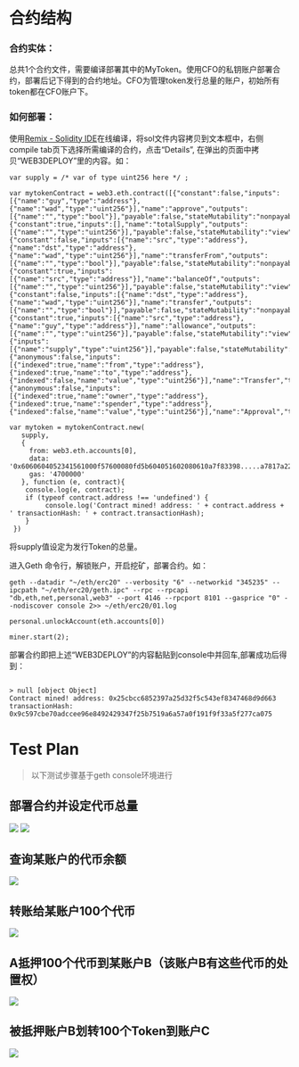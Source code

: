 # 合约结构

### 合约实体：


总共1个合约文件，需要编译部署其中的MyToken。使用CFO的私钥账户部署合约，部署后记下得到的合约地址。CFO为管理token发行总量的账户，初始所有token都在CFO账户下。

### 如何部署：

使用[Remix - Solidity IDE](http://sol.51xnsd.com/#optimize=false&version=soljson-v0.4.19+commit.c4cbbb05.js)在线编译，将sol文件内容拷贝到文本框中，右侧compile tab页下选择所需编译的合约，点击“Details”, 在弹出的页面中拷贝“WEB3DEPLOY”里的内容。如：

```
var supply = /* var of type uint256 here */ ;

var mytokenContract = web3.eth.contract([{"constant":false,"inputs":[{"name":"guy","type":"address"},{"name":"wad","type":"uint256"}],"name":"approve","outputs":[{"name":"","type":"bool"}],"payable":false,"stateMutability":"nonpayable","type":"function"},{"constant":true,"inputs":[],"name":"totalSupply","outputs":[{"name":"","type":"uint256"}],"payable":false,"stateMutability":"view","type":"function"},{"constant":false,"inputs":[{"name":"src","type":"address"},{"name":"dst","type":"address"},{"name":"wad","type":"uint256"}],"name":"transferFrom","outputs":[{"name":"","type":"bool"}],"payable":false,"stateMutability":"nonpayable","type":"function"},{"constant":true,"inputs":[{"name":"src","type":"address"}],"name":"balanceOf","outputs":[{"name":"","type":"uint256"}],"payable":false,"stateMutability":"view","type":"function"},{"constant":false,"inputs":[{"name":"dst","type":"address"},{"name":"wad","type":"uint256"}],"name":"transfer","outputs":[{"name":"","type":"bool"}],"payable":false,"stateMutability":"nonpayable","type":"function"},{"constant":true,"inputs":[{"name":"src","type":"address"},{"name":"guy","type":"address"}],"name":"allowance","outputs":[{"name":"","type":"uint256"}],"payable":false,"stateMutability":"view","type":"function"},{"inputs":[{"name":"supply","type":"uint256"}],"payable":false,"stateMutability":"nonpayable","type":"constructor"},{"anonymous":false,"inputs":[{"indexed":true,"name":"from","type":"address"},{"indexed":true,"name":"to","type":"address"},{"indexed":false,"name":"value","type":"uint256"}],"name":"Transfer","type":"event"},{"anonymous":false,"inputs":[{"indexed":true,"name":"owner","type":"address"},{"indexed":true,"name":"spender","type":"address"},{"indexed":false,"name":"value","type":"uint256"}],"name":"Approval","type":"event"}]);

var mytoken = mytokenContract.new(
   supply,
   {
     from: web3.eth.accounts[0], 
     data: '0x6060604052341561000f57600080fd5b604051602080610a7f83398.....a7817a22cbc13a42e0c218a884b44ccd053977780029', 
     gas: '4700000'
   }, function (e, contract){
    console.log(e, contract);
    if (typeof contract.address !== 'undefined') {
         console.log('Contract mined! address: ' + contract.address + ' transactionHash: ' + contract.transactionHash);
    }
 })

```

将supply值设定为发行Token的总量。

进入Geth 命令行，解锁账户，开启挖矿，部署合约。如：
```
geth --datadir "~/eth/erc20" --verbosity "6" --networkid "345235" --ipcpath "~/eth/erc20/geth.ipc" --rpc --rpcapi "db,eth,net,personal,web3" --port 4146 --rpcport 8101 --gasprice "0" --nodiscover console 2>> ~/eth/erc20/01.log

personal.unlockAccount(eth.accounts[0])

miner.start(2);

```

部署合约即把上述“WEB3DEPLOY”的内容黏贴到console中并回车,部署成功后得到：

```

> null [object Object]
Contract mined! address: 0x25cbcc6852397a25d32f5c543ef8347468d9d663 transactionHash: 0x9c597cbe70adccee96e8492429347f25b7519a6a57a0f191f9f33a5f277ca075

```


# Test Plan

> 以下测试步骤基于geth console环境进行

## 部署合约并设定代币总量

![](http://chuantu.biz/t6/208/1516193324x-1404793495.jpg)
![](http://chuantu.biz/t6/208/1516193418x-1404793495.jpg)

## 查询某账户的代币余额

![](http://chuantu.biz/t6/208/1516193521x-1404793495.jpg)

## 转账给某账户100个代币

![](http://chuantu.biz/t6/208/1516193711x-1404793495.jpg)

## A抵押100个代币到某账户B（该账户B有这些代币的处置权）

![](http://chuantu.biz/t6/208/1516193902x-1404793495.jpg)

## 被抵押账户B划转100个Token到账户C

![](http://chuantu.biz/t6/208/1516194119x-1404793495.jpg)
